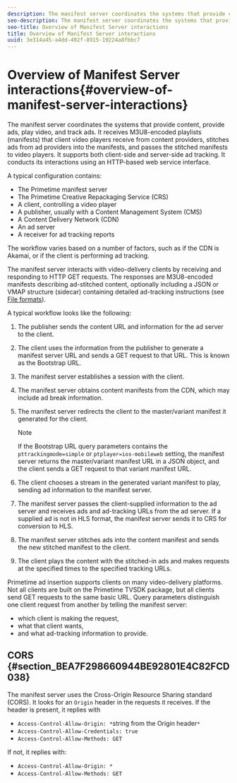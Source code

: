 ```yaml
---
description: The manifest server coordinates the systems that provide content, provide ads, play video, and track ads. It receives M3U8-encoded playlists (manifests) that client video players receive from content providers, stitches ads from ad providers into the manifests, and passes the stitched manifests to video players. It supports both client-side and server-side ad tracking. It conducts its interactions using an HTTP-based web service interface.
seo-description: The manifest server coordinates the systems that provide content, provide ads, play video, and track ads. It receives M3U8-encoded playlists (manifests) that client video players receive from content providers, stitches ads from ad providers into the manifests, and passes the stitched manifests to video players. It supports both client-side and server-side ad tracking. It conducts its interactions using an HTTP-based web service interface.
seo-title: Overview of Manifest Server interactions
title: Overview of Manifest Server interactions
uuid: 3e314a45-a4dd-492f-8915-19224a8fbbc7
---
```


# Overview of Manifest Server interactions{#overview-of-manifest-server-interactions}

The manifest server coordinates the systems that provide content, provide ads, play video, and track ads. It receives M3U8-encoded playlists (manifests) that client video players receive from content providers, stitches ads from ad providers into the manifests, and passes the stitched manifests to video players. It supports both client-side and server-side ad tracking. It conducts its interactions using an HTTP-based web service interface.

A typical configuration contains:

* The Primetime manifest server
* The Primetime Creative Repackaging Service (CRS)
* A client, controlling a video player
* A publisher, usually with a Content Management System (CMS)
* A Content Delivery Network (CDN)
* An ad server
* A receiver for ad tracking reports

The workflow varies based on a number of factors, such as if the CDN is Akamai, or if the client is performing ad tracking.

The manifest server interacts with video-delivery clients by receiving and responding to HTTP GET requests. The responses are M3U8-encoded manifests describing ad-stitched content, optionally including a JSON or VMAP structure (sidecar) containing detailed ad-tracking instructions (see [File formats](ms-list-file-formats/ms-api-file-formats.md)).

A typical workflow looks like the following:

1. The publisher sends the content URL and information for the ad server to the client.
1. The client uses the information from the publisher to generate a manifest server URL and sends a GET request to that URL. This is known as the Bootstrap URL.
1. The manifest server establishes a session with the client.
1. The manifest server obtains content manifests from the CDN, which may include ad break information.
1. The manifest server redirects the client to the master/variant manifest it generated for the client.

   >[!NOTE]
   >
   >If the Bootstrap URL query parameters contains the `pttrackingmode=simple` or `ptplayer=ios-mobileweb` setting, the manifest server returns the master/variant manifest URL in a JSON object, and the client sends a GET request to that variant manifest URL.

1. The client chooses a stream in the generated variant manifest to play, sending ad information to the manifest server. 
1. The manifest server passes the client-supplied information to the ad server and receives ads and ad-tracking URLs from the ad server. If a supplied ad is not in HLS format, the manifest server sends it to CRS for conversion to HLS. 
1. The manifest server stitches ads into the content manifest and sends the new stitched manifest to the client. 
1. The client plays the content with the stitched-in ads and makes requests at the specified times to the specified tracking URLs.

Primetime ad insertion supports clients on many video-delivery platforms. Not all clients are built on the Primetime TVSDK package, but all clients send GET requests to the same basic URL. Query parameters distinguish one client request from another by telling the manifest server:

* which client is making the request, 
* what that client wants, 
* and what ad-tracking information to provide.

## CORS {#section_BEA7F298660944BE92801E4C82FCD038}

The manifest server uses the Cross-Origin Resource Sharing standard (CORS). It looks for an `Origin` header in the requests it receives. If the header is present, it replies with

* `Access-Control-Allow-Origin: *`string from the Origin header`*` 
* `Access-Control-Allow-Credentials: true` 
* `Access-Control-Allow-Methods: GET`

If not, it replies with:

* `Access-Control-Allow-Origin: *` 
* `Access-Control-Allow-Methods: GET`
